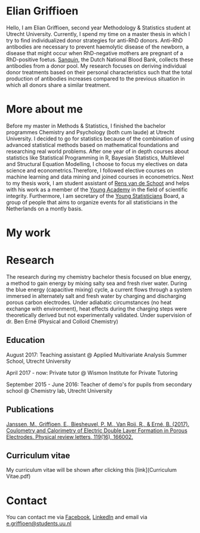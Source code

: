 # Elian Griffioen

Hello, I am Elian Griffioen, second year Methodology & Statistics student at Utrecht University. Currently, I spend my time on a master thesis in which I try to find individualized donor strategies for anti-RhD donors. Anti-RhD antibodies are necessary to prevent haemolytic disease of the newborn, a disease that might occur when RhD-negative mothers are pregnant of a RhD-positive foetus. [Sanquin](https://www.sanquin.nl/en/), the Dutch National Blood Bank, collects these antibodies from a donor pool. My research focuses on deriving individual donor treatments based on their personal characteristics such that the total production of antibodies increases compared to the previous situation in which all donors share a similar treatment.

# More about me
Before my master in Methods & Statistics, I finished the bachelor programmes Chemistry and Psychology (both cum laude) at Utrecht University. I decided to go for statistics because of the combination of using advanced statistical methods based on mathematical foundations and researching real world problems. After one year of in depth courses about statistics like Statistical Programming in R, Bayesian Statistics, Multilevel and Structural Equation Modelling, I choose to focus my electives on data science and econometrics.Therefore, I followed elective courses on machine learning and data mining and joined courses in econometrics. Next to my thesis work, I am student assistant of [Rens van de Schoot](https://www.rensvandeschoot.com/elian-griffioen/) and helps with his work as a member of the [Young Academy](https://www.dejongeakademie.nl/en?set_language=en) in the field of scientific integrity. Furthermore, I am secretary of the [Young Statisticians](http://youngstatisticians.nl/index.html) Board, a group of people that aims to organize events for all statisticians in the Netherlands on a montly basis.

# My work

# Research

The research during my chemistry bachelor thesis focused on blue energy, a method to gain energy by mixing salty sea and fresh river water. During the blue energy (capacitive mixing) cycle, a current flows through a system immersed in alternately salt and fresh water by charging and discharging porous carbon electrodes. Under adiabatic circumstances (no heat exchange with environment), heat effects during the charging steps were theoretically derived but not experimentally validated. Under supervision of dr. Ben Erné (Physical and Colloid Chemistry)


## Education

August 2017: Teaching assistant @ Applied Multivariate Analysis Summer School, Utrecht University

April 2017 - now: Private tutor @ Wismon Institute for Private Tutoring

September 2015 - June 2016: Teacher of demo's for pupils from secondary school @ Chemistry lab, Utrecht University

## Publications

[Janssen, M., Griffioen, E., Biesheuvel, P. M., Van Roij, R., & Erné, B. (2017). Coulometry and Calorimetry of Electric Double Layer Formation in Porous Electrodes. Physical review letters, 119(16), 166002.](https://arxiv.org/pdf/1707.00120.pdf)

## Curriculum vitae

My curriculum vitae will be shown after clicking this [link](Curriculum Vitae.pdf)

# Contact

You can contact me via [Facebook](https://www.facebook.com/elian.griffioen?ref=bookmarks), [LinkedIn](https://www.linkedin.com/in/elian-griffioen-5b7818103/) and email via e.griffioen@students.uu.nl
